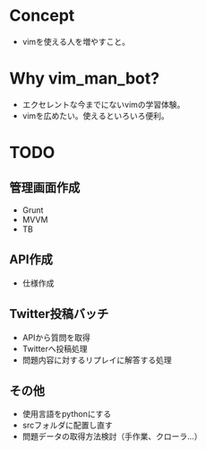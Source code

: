 # Concept
- vimを使える人を増やすこと。

# Why vim_man_bot?
- エクセレントな今までにないvimの学習体験。
- vimを広めたい。使えるといろいろ便利。

# TODO
## 管理画面作成
- Grunt
- MVVM
- TB

## API作成
- 仕様作成

## Twitter投稿バッチ
- APIから質問を取得
- Twitterへ投稿処理
- 問題内容に対するリプレイに解答する処理

## その他
- 使用言語をpythonにする
- srcフォルダに配置し直す
- 問題データの取得方法検討（手作業、クローラ...）
